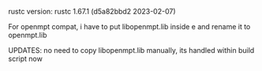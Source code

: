 rustc version: rustc 1.67.1 (d5a82bbd2 2023-02-07)

For openmpt compat, i have to put libopenmpt.lib inside e
and rename it to openmpt.lib

UPDATES:
no need to copy libopenmpt.lib manually, its handled within build script now
